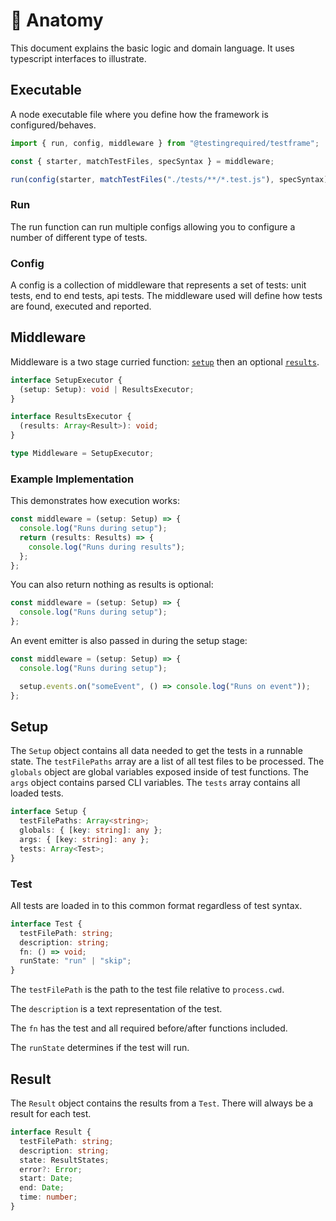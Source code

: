 # 🧬 Anatomy

This document explains the basic logic and domain language. It uses typescript interfaces to illustrate.

## Executable

A node executable file where you define how the framework is configured/behaves.

```javascript
import { run, config, middleware } from "@testingrequired/testframe";

const { starter, matchTestFiles, specSyntax } = middleware;

run(config(starter, matchTestFiles("./tests/**/*.test.js"), specSyntax));
```

### Run

The run function can run multiple configs allowing you to configure a number of different type of tests.

### Config

A config is a collection of middleware that represents a set of tests: unit tests, end to end tests, api tests. The middleware used will define how tests are found, executed and reported.

## Middleware

Middleware is a two stage curried function: [`setup`](#setup) then an optional [`results`](#results).

```typescript
interface SetupExecutor {
  (setup: Setup): void | ResultsExecutor;
}

interface ResultsExecutor {
  (results: Array<Result>): void;
}

type Middleware = SetupExecutor;
```

### Example Implementation

This demonstrates how execution works:

```typescript
const middleware = (setup: Setup) => {
  console.log("Runs during setup");
  return (results: Results) => {
    console.log("Runs during results");
  };
};
```

You can also return nothing as results is optional:

```typescript
const middleware = (setup: Setup) => {
  console.log("Runs during setup");
};
```

An event emitter is also passed in during the setup stage:

```typescript
const middleware = (setup: Setup) => {
  console.log("Runs during setup");

  setup.events.on("someEvent", () => console.log("Runs on event"));
};
```

## Setup

The `Setup` object contains all data needed to get the tests in a runnable state. The `testFilePaths` array are a list of all test files to be processed. The `globals` object are global variables exposed inside of test functions. The `args` object contains parsed CLI variables. The `tests` array contains all loaded tests.

```typescript
interface Setup {
  testFilePaths: Array<string>;
  globals: { [key: string]: any };
  args: { [key: string]: any };
  tests: Array<Test>;
}
```

### Test

All tests are loaded in to this common format regardless of test syntax.

```typescript
interface Test {
  testFilePath: string;
  description: string;
  fn: () => void;
  runState: "run" | "skip";
}
```

The `testFilePath` is the path to the test file relative to `process.cwd`.

The `description` is a text representation of the test.

The `fn` has the test and all required before/after functions included.

The `runState` determines if the test will run.

## Result

The `Result` object contains the results from a `Test`. There will always be a result for each test.

```typescript
interface Result {
  testFilePath: string;
  description: string;
  state: ResultStates;
  error?: Error;
  start: Date;
  end: Date;
  time: number;
}
```
